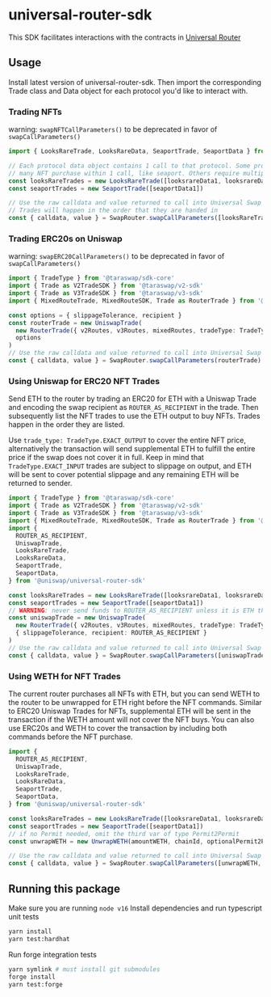# universal-router-sdk

This SDK facilitates interactions with the contracts in [Universal Router](https://github.com/Uniswap/universal-router)

## Usage

Install latest version of universal-router-sdk. Then import the corresponding Trade class and Data object for each protocol you'd like to interact with.

### Trading NFTs

warning: `swapNFTCallParameters()` to be deprecated in favor of `swapCallParameters()`

```typescript
import { LooksRareTrade, LooksRareData, SeaportTrade, SeaportData } from '@uniswap/universal-router-sdk'

// Each protocol data object contains 1 call to that protocol. Some protocols can fit
// many NFT purchase within 1 call, like seaport. Others require multiple calls per NFT (like LooksRare).
const looksRareTrades = new LooksRareTrade([looksrareData1, looksrareData2])
const seaportTrades = new SeaportTrade([seaportData1])

// Use the raw calldata and value returned to call into Universal Swap Router contracts
// Trades will happen in the order that they are handed in
const { calldata, value } = SwapRouter.swapCallParameters([looksRareTrades, seaportTrades])
```

### Trading ERC20s on Uniswap

warning: `swapERC20CallParameters()` to be deprecated in favor of `swapCallParameters()`

```typescript
import { TradeType } from '@taraswap/sdk-core'
import { Trade as V2TradeSDK } from '@taraswap/v2-sdk'
import { Trade as V3TradeSDK } from '@taraswap/v3-sdk'
import { MixedRouteTrade, MixedRouteSDK, Trade as RouterTrade } from '@taraswap/router-sdk'

const options = { slippageTolerance, recipient }
const routerTrade = new UniswapTrade(
  new RouterTrade({ v2Routes, v3Routes, mixedRoutes, tradeType: TradeType.EXACT_INPUT },
  options
)
// Use the raw calldata and value returned to call into Universal Swap Router contracts
const { calldata, value } = SwapRouter.swapCallParameters(routerTrade)
```

### Using Uniswap for ERC20 NFT Trades

Send ETH to the router by trading an ERC20 for ETH with a Uniswap Trade and encoding the swap recipient as `ROUTER_AS_RECIPIENT` in the trade. Then subsequently list the NFT trades to use the ETH output to buy NFTs. Trades happen in the order they are listed.

Use `trade_type: TradeType.EXACT_OUTPUT` to cover the entire NFT price, alternatively the transaction will send supplemental ETH to fulfill the entire price if the swap does not cover it in full. Keep in mind that `TradeType.EXACT_INPUT` trades are subject to slippage on output, and ETH will be sent to cover potential slippage and any remaining ETH will be returned to sender.

```typescript
import { TradeType } from '@taraswap/sdk-core'
import { Trade as V2TradeSDK } from '@taraswap/v2-sdk'
import { Trade as V3TradeSDK } from '@taraswap/v3-sdk'
import { MixedRouteTrade, MixedRouteSDK, Trade as RouterTrade } from '@taraswap/router-sdk'
import {
  ROUTER_AS_RECIPIENT,
  UniswapTrade,
  LooksRareTrade,
  LooksRareData,
  SeaportTrade,
  SeaportData,
} from '@uniswap/universal-router-sdk'

const looksRareTrades = new LooksRareTrade([looksrareData1, looksrareData2])
const seaportTrades = new SeaportTrade([seaportData1])
// WARNING: never send funds to ROUTER_AS_RECIPIENT unless it is ETH that will be used in NFT trades, otherwise funds are lost.
const uniswapTrade = new UniswapTrade(
  new RouterTrade({ v2Routes, v3Routes, mixedRoutes, tradeType: TradeType.EXACT_OUTPUT }),
  { slippageTolerance, recipient: ROUTER_AS_RECIPIENT }
)
// Use the raw calldata and value returned to call into Universal Swap Router contracts
const { calldata, value } = SwapRouter.swapCallParameters([uniswapTrade, seaportTrades, looksRareTrades])
```

### Using WETH for NFT Trades

The current router purchases all NFTs with ETH, but you can send WETH to the router to be unwrapped for ETH right before the NFT commands. Similar to ERC20 Uniswap Trades for NFTs, supplemental ETH will be sent in the transaction if the WETH amount will not cover the NFT buys. You can also use ERC20s and WETH to cover the transaction by including both commands before the NFT purchase.

```typescript
import {
  ROUTER_AS_RECIPIENT,
  UniswapTrade,
  LooksRareTrade,
  LooksRareData,
  SeaportTrade,
  SeaportData,
} from '@uniswap/universal-router-sdk'

const looksRareTrades = new LooksRareTrade([looksrareData1, looksrareData2])
const seaportTrades = new SeaportTrade([seaportData1])
// if no Permit needed, omit the third var of type Permit2Permit
const unwrapWETH = new UnwrapWETH(amountWETH, chainId, optionalPermit2Params)

// Use the raw calldata and value returned to call into Universal Swap Router contracts
const { calldata, value } = SwapRouter.swapCallParameters([unwrapWETH, seaportTrades, looksRareTrades])
```

## Running this package

Make sure you are running `node v16`
Install dependencies and run typescript unit tests

```bash
yarn install
yarn test:hardhat
```

Run forge integration tests

```bash
yarn symlink # must install git submodules
forge install
yarn test:forge
```
